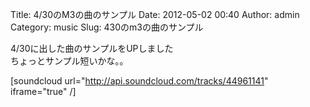 Title: 4/30のM3の曲のサンプル
Date: 2012-05-02 00:40
Author: admin
Category: music
Slug: 430のm3の曲のサンプル

4/30に出した曲のサンプルをUPしました  
ちょっとサンプル短いかな。。

[soundcloud url="http://api.soundcloud.com/tracks/44961141"
iframe="true" /]
